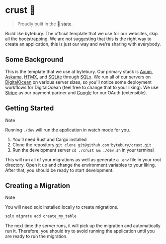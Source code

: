 # crust 🍕 
> Proudly built in the [🍕 state](https://portal.ct.gov/).

Build like bytebury. The official template that we use for our websites, skip all the bootstrapping. We are not suggesting that this is the right way to create an application, this is just our way and we're sharing with everybody.

## Some Background
This is the template that we use at bytebury. Our primary stack is [Axum](https://github.com/tokio-rs/axum), [Askama](https://github.com/askama-rs/askama), [HTMX](https://github.com/bigskysoftware/htmx), and [SQLite](https://sqlite.org/) through [SQLx](https://github.com/launchbadge/sqlx). We run all of our servers on [DigitalOcean](https://www.digitalocean.com/) on various server sizes, so you'll notice some deployment workflows for DigitalOcean (feel free to change that to your liking). We use [Stripe](https://stripe.com) as our payment partner and [Google](https://google.com) for our OAuth (extensible).

## Getting Started
> [!NOTE]
> Running `./dev` will run the application in watch mode for you.

1. You'll need Rust and Cargo installed
2. Clone the repository `git clone git@github.com:bytebury/crust.git`
3. Run the development server `cd ./crust && ./dev.sh` in your terminal

This will run all of your migrations as well as generate a `.env` file in your root directory. Open it up and change the environment variables to your liking. After that, you should be ready to start development.

## Creating a Migration
> [!NOTE]
> You will need sqlx installed locally to create migrations.

```sh
sqlx migrate add create_my_table
```

The next time the server runs, it will pick up the migration and automatically run it. Therefore, you should try to avoid running the application until you are ready to run the migration.
